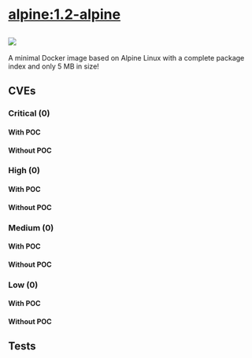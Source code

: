 # [alpine:1.2-alpine](https://hub.docker.com/_/alpine?tab=tags)
![](https://img.shields.io/static/v1?label=tag&message=1.2-alpine&color=blue)
---
<p>
A minimal Docker image based on Alpine Linux with a complete package index and only 5 MB in size!
</p>

## CVEs
### Critical (0)
#### With POC

#### Without POC


### High (0)
#### With POC

#### Without POC


### Medium (0)
#### With POC

#### Without POC


### Low (0)
#### With POC

#### Without POC


## Tests
